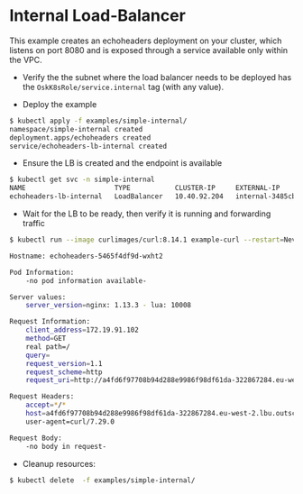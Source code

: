 # Internal Load-Balancer
 
This example creates an echoheaders deployment on your cluster, which listens on port 8080 and is exposed through a service available only within the VPC.

- Verify the the subnet where the load balancer needs to be deployed has the `OskK8sRole/service.internal` tag (with any value).

- Deploy the example
```sh
$ kubectl apply -f examples/simple-internal/
namespace/simple-internal created
deployment.apps/echoheaders created
service/echoheaders-lb-internal created
```

- Ensure the LB is created and the endpoint is available
```sh
$ kubectl get svc -n simple-internal
NAME                      TYPE           CLUSTER-IP     EXTERNAL-IP                                                                      PORT(S)        AGE
echoheaders-lb-internal   LoadBalancer   10.40.92.204   internal-3485cbf3059b4a47b7febcda8d15e26b-126712148.eu-west-2.lbu.outscale.com   80:31595/TCP   10m
```

- Wait for the LB to be ready, then verify it is running and forwarding traffic
```sh
$ kubectl run --image curlimages/curl:8.14.1 example-curl --restart=Never -ti --rm -q -- curl -s -S http://internal-3485cbf3059b4a47b7febcda8d15e26b-126712148.eu-west-2.lbu.outscale.com

Hostname: echoheaders-5465f4df9d-wxht2

Pod Information:
	-no pod information available-

Server values:
	server_version=nginx: 1.13.3 - lua: 10008

Request Information:
	client_address=172.19.91.102
	method=GET
	real path=/
	query=
	request_version=1.1
	request_scheme=http
	request_uri=http://a4fd6f97708b94d288e9986f98df61da-322867284.eu-west-2.lbu.outscale.com:8080/

Request Headers:
	accept=*/*
	host=a4fd6f97708b94d288e9986f98df61da-322867284.eu-west-2.lbu.outscale.com
	user-agent=curl/7.29.0

Request Body:
	-no body in request-
```

- Cleanup resources:
```sh
$ kubectl delete  -f examples/simple-internal/
```



